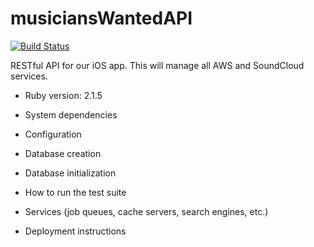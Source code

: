 # musiciansWantedAPI

[![Build Status](https://magnum.travis-ci.com/caneroj1/musiciansWantedAPI.svg?token=83qB3HErKSprzMzSMRAs&branch=master)](https://magnum.travis-ci.com/caneroj1/musiciansWantedAPI)

RESTful API for our iOS app. This will manage all AWS and SoundCloud services.

* Ruby version: 2.1.5

* System dependencies

* Configuration

* Database creation

* Database initialization

* How to run the test suite

* Services (job queues, cache servers, search engines, etc.)

* Deployment instructions
